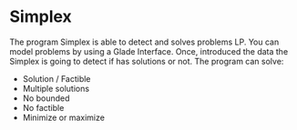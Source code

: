 # Simplex
The program Simplex is able to detect and solves problems LP. You can model problems by using a Glade Interface. Once, introduced the data the Simplex is going to detect if has solutions or not. The program can solve:
- Solution / Factible
- Multiple solutions
- No bounded
- No factible
- Minimize or maximize

